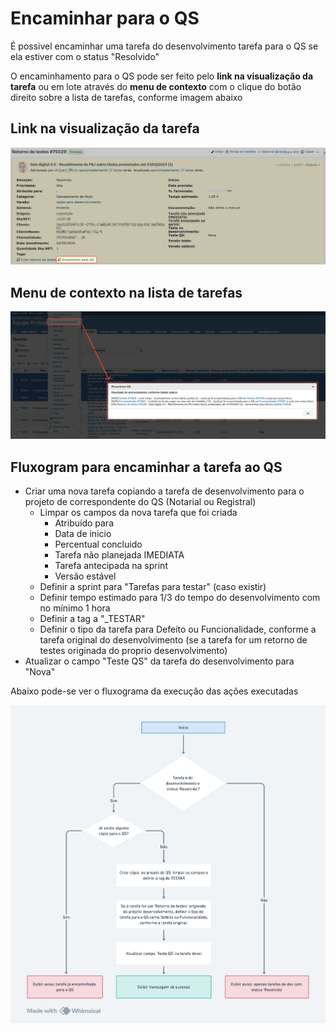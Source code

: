 # **Encaminhar para o QS**

É possivel encaminhar uma tarefa do desenvolvimento tarefa para o QS se ela estiver com o status "Resolvido"

O encaminhamento para o QS pode ser feito pelo **link na visualização da tarefa** ou em lote através do **menu de contexto** com o clique do botão direito sobre a lista de tarefas, conforme imagem abaixo

## **Link na visualização da tarefa**

![encaminhar_qs](encaminhar_qs.png)

## **Menu de contexto na lista de tarefas**

![encaminhar_qs_lote](encaminhar_qs_lote.png)

## **Fluxogram para encaminhar a tarefa ao QS**

- Criar uma nova tarefa copiando a tarefa de desenvolvimento para o projeto de correspondente do QS (Notarial ou Registral)
  - Limpar os campos da nova tarefa que foi criada
    - Atribuído para
    - Data de inicio
    - Percentual concluido
    - Tarefa não planejada IMEDIATA
    - Tarefa antecipada na sprint
    - Versão estável
  - Definir a sprint para "Tarefas para testar" (caso existir)
  - Definir tempo estimado para 1/3 do tempo do desenvolvimento com no mínimo 1 hora
  - Definir a tag a "\_TESTAR"
  - Definir o tipo da tarefa para Defeito ou Funcionalidade, conforme a tarefa original do desenvolvimento (se a tarefa for um retorno de testes originada do proprio desenvolvimento)
- Atualizar o campo "Teste QS" da tarefa do desenvolvimento para "Nova"

Abaixo pode-se ver o fluxograma da execução das ações executadas

![fluxograma_encaminhar_qs](fluxograma_encaminhar_qs.png)
